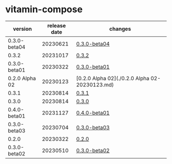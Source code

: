# vitamin-compose	


|version|release date|changes|
|---|---|---|
|0.3.0-beta04|20230621|[0.3.0-beta04](./0.3.0-beta04-20230621.md)|
|0.3.2|20231017|[0.3.2](./0.3.2-20231017.md)|
|0.3.0-beta01|20230322|[0.3.0-beta01](./0.3.0-beta01-20230322.md)|
|0.2.0 Alpha 02|20230123|[0.2.0 Alpha 02](./0.2.0 Alpha 02-20230123.md)|
|0.3.1|20230814|[0.3.1](./0.3.1-20230814.md)|
|0.3.0|20230814|[0.3.0](./0.3.0-20230814.md)|
|0.4.0-beta01|20231127|[0.4.0-beta01](./0.4.0-beta01-20231127.md)|
|0.3.0-beta03|20230704|[0.3.0-beta03](./0.3.0-beta03-20230704.md)|
|0.2.0|20230322|[0.2.0](./0.2.0-20230322.md)|
|0.3.0-beta02|20230510|[0.3.0-beta02](./0.3.0-beta02-20230510.md)|
